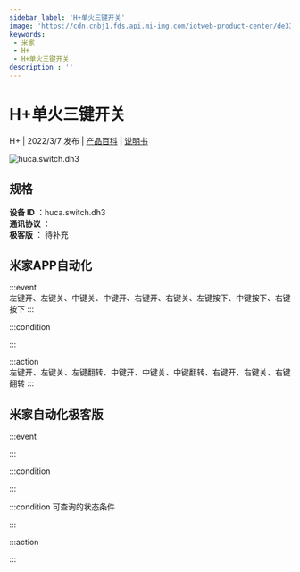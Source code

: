 ```yaml
---
sidebar_label: 'H+单火三键开关'
image: 'https://cdn.cnbj1.fds.api.mi-img.com/iotweb-product-center/de3317ece2d37b4ab0298c181685c7bf_1639731357241.png?GalaxyAccessKeyId=AKVGLQWBOVIRQ3XLEW&Expires=9223372036854775807&Signature=D1nckdbuPKvY88rUrOBatt3gmh8='
keywords: 
 - 米家
 - H+
 - H+单火三键开关
description : ''
---
```

# H+单火三键开关

H+ | 2022/3/7 发布 | [产品百科](https://home.mi.com/webapp/content/baike/product/index.html?model=huca.switch.dh3/) | [说明书](https://home.mi.com/views/introduction.html?model=huca.switch.dh3&region=cn)

![huca.switch.dh3](https://cdn.cnbj1.fds.api.mi-img.com/iotweb-product-center/de3317ece2d37b4ab0298c181685c7bf_1639731357241.png?GalaxyAccessKeyId=AKVGLQWBOVIRQ3XLEW&Expires=9223372036854775807&Signature=D1nckdbuPKvY88rUrOBatt3gmh8=)

## 规格  
> 
**设备 ID** ：huca.switch.dh3  
**通讯协议** ：  
**极客版**  ： 待补充 


## 米家APP自动化  

:::event  
左键开、左键关、中键关、中键开、右键开、右键关、左键按下、中键按下、右键按下
:::

:::condition  

:::

:::action   
左键开、左键关、左键翻转、中键开、中键关、中键翻转、右键开、右键关、右键翻转
:::

## 米家自动化极客版  

:::event  

:::

:::condition  

:::

:::condition 可查询的状态条件  

:::

:::action  

:::

        

